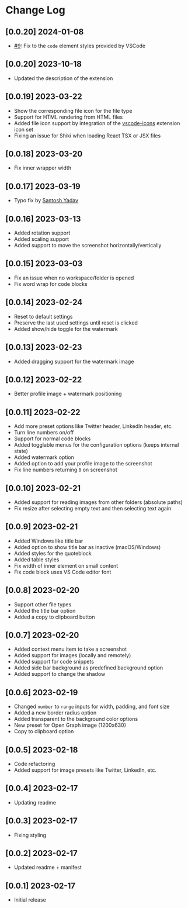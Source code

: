 # Change Log

## [0.0.20] 2024-01-08

- [#9](https://github.com/estruyf/screendown/issues/9): Fix to the `code` element styles provided by VSCode

## [0.0.20] 2023-10-18

- Updated the description of the extension

## [0.0.19] 2023-03-22

- Show the corresponding file icon for the file type
- Support for HTML rendering from HTML files
- Added file icon support by integration of the [vscode-icons](https://marketplace.visualstudio.com/items?itemName=vscode-icons-team.vscode-icons) extension icon set
- Fixing an issue for Shiki when loading React TSX or JSX files

## [0.0.18] 2023-03-20

- Fix inner wrapper width

## [0.0.17] 2023-03-19

- Typo fix by [Santosh Yadav](https://github.com/santoshyadavdev)

## [0.0.16] 2023-03-13

- Added rotation support
- Added scaling support
- Added support to move the screenshot horizontally/vertically

## [0.0.15] 2023-03-03

- Fix an issue when no workspace/folder is opened
- Fix word wrap for code blocks

## [0.0.14] 2023-02-24

- Reset to default settings
- Preserve the last used settings until reset is clicked
- Added show/hide toggle for the watermark

## [0.0.13] 2023-02-23

- Added dragging support for the watermark image

## [0.0.12] 2023-02-22

- Better profile image + watermark positioning

## [0.0.11] 2023-02-22

- Add more preset options like Twitter header, LinkedIn header, etc.
- Turn line numbers on/off
- Support for normal code blocks
- Added togglable menus for the configuration options (keeps internal state)
- Added watermark option
- Added option to add your profile image to the screenshot
- Fix line numbers returning `0` on screenshot

## [0.0.10] 2023-02-21

- Added support for reading images from other folders (absolute paths)
- Fix resize after selecting empty text and then selecting text again

## [0.0.9] 2023-02-21

- Added Windows like title bar
- Added option to show title bar as inactive (macOS/Windows)
- Added styles for the quoteblock
- Added table styles
- Fix width of inner element on small content
- Fix code block uses VS Code editor font

## [0.0.8] 2023-02-20

- Support other file types
- Added the title bar option
- Added a copy to clipboard button

## [0.0.7] 2023-02-20

- Added context menu item to take a screenshot
- Added support for images (locally and remotely)
- Added support for code snippets
- Added side bar background as predefined background option
- Added support to change the shadow

## [0.0.6] 2023-02-19

- Changed `number` to `range` inputs for width, padding, and font size
- Added a new border radius option
- Added transparent to the background color options
- New preset for Open Graph image (1200x630)
- Copy to clipboard option

## [0.0.5] 2023-02-18

- Code refactoring
- Added support for image presets like Twitter, LinkedIn, etc.

## [0.0.4] 2023-02-17

- Updating readme

## [0.0.3] 2023-02-17

- Fixing styling

## [0.0.2] 2023-02-17

- Updated readme + manifest

## [0.0.1] 2023-02-17

- Initial release
